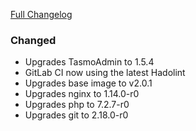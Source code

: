 [Full Changelog][changelog]

### Changed

- Upgrades TasmoAdmin to 1.5.4
- GitLab CI now using the latest Hadolint
- Upgrades base image to v2.0.1
- Upgrades nginx to 1.14.0-r0
- Upgrades php to 7.2.7-r0
- Upgrades git to 2.18.0-r0

[changelog]: https://github.com/hassio-addons/addon-tasmoadmin/compare/v0.3.0...v0.4.0
